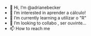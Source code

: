 - 👋 Hi, I’m @adrianebecker
- 👀 I’m interested in aprender a cálculo!
- 🌱 I’m currently learning  a utilizar o "R"
- 💞️ I’m looking to collabo , ser ouvinte...
- 📫 How to reach me  

<!---
adrianebecker/adrianebecker is a ✨ special ✨ repository because its `README.md` (this file) appears on your GitHub profile.
You can click the Preview link to take a look at your changes.
--->
